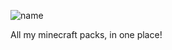 ![name](https://github.com/Jakeplays12/Privstuff/blob/main/minecraftpacks.png)

All my minecraft packs, in one place!
